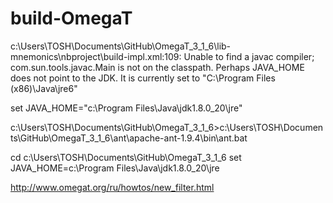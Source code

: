 build-OmegaT
============

c:\Users\TOSH\Documents\GitHub\OmegaT_3_1_6\lib-mnemonics\nbproject\build-impl.xml:109: Unable to find a javac compiler;
com.sun.tools.javac.Main is not on the classpath.
Perhaps JAVA_HOME does not point to the JDK.
It is currently set to "C:\Program Files (x86)\Java\jre6"

set JAVA_HOME="c:\Program Files\Java\jdk1.8.0_20\jre"

c:\Users\TOSH\Documents\GitHub\OmegaT_3_1_6>c:\Users\TOSH\Documents\GitHub\OmegaT_3_1_6\ant\apache-ant-1.9.4\bin\ant.bat

cd c:\Users\TOSH\Documents\GitHub\OmegaT_3_1_6
set JAVA_HOME=c:\Program Files\Java\jdk1.8.0_20\jre


http://www.omegat.org/ru/howtos/new_filter.html
